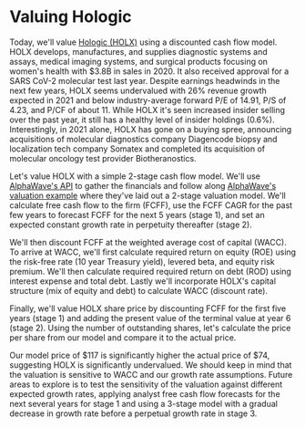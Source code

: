 # Valuing Hologic

Today, we'll value [Hologic (HOLX)](https://www.hologic.com/) using a discounted cash flow model. HOLX develops, manufactures, and supplies diagnostic systems and assays, medical imaging systems, and surgical products focusing on women's health with $3.8B in sales in 2020. It also received approval for a SARS CoV-2 molecular test last year. Despite earnings headwinds in the next few years, HOLX seems undervalued with 26% revenue growth expected in 2021 and below industry-average forward P/E of 14.91, P/S of 4.23, and P/CF of about 11. While HOLX it's seen increased insider selling over the past year, it still has a healthy level of insider holdings (0.6%). Interestingly, in 2021 alone, HOLX has gone on a buying spree, announcing acquisitions of molecular diagnostics company Diagencode biopsy and localization tech company Somatex and completed its acquisition of molecular oncology test provider Biotheranostics. 

Let's value HOLX with a simple 2-stage cash flow model. We'll use [AlphaWave's API](https://www.alphawavedata.com/) to gather the financials and follow along [AlphaWave's valuation example](https://github.com/AlphaWaveData/Jupyter-Notebooks/blob/master/AlphaWave%20Stock%20Valuation%20using%20Free%20Cash%20Flow%20to%20the%20Firm%20example.ipynb) where they've laid out a 2-stage valuation model. We'll calculate free cash flow to the firm (FCFF), use the FCFF CAGR for the past few years to forecast FCFF for the next 5 years (stage 1), and set an expected constant growth rate in perpetuity thereafter (stage 2).

We'll then discount FCFF at the weighted average cost of capital (WACC). To arrive at WACC, we'll first calculate required return on equity (ROE) using the risk-free rate (10 year Treasury yield), levered beta, and equity risk premium. We'll then calculate required required return on debt (ROD) using interest expense and total debt. Lastly we'll incorporate HOLX's capital structure (mix of equity and debt) to calculate WACC (discount rate). 

Finally, we'll value HOLX share price by discounting FCFF for the first five years (stage 1) and adding the present value of the terminal value at year 6 (stage 2). Using the number of outstanding shares, let's calculate the price per share from our model and compare it to the actual price. 

Our model price of \$117 is significantly higher the actual price of \$74, suggesting HOLX is significantly undervalued. We should keep in mind that the valuation is sensitive to WACC and our growth rate assumptions. Future areas to explore is to test the sensitivity of the valuation against different expected growth rates, applying analyst free cash flow forecasts for the next several years for stage 1 and using a 3-stage model with a gradual decrease in growth rate before a perpetual growth rate in stage 3. 
 
